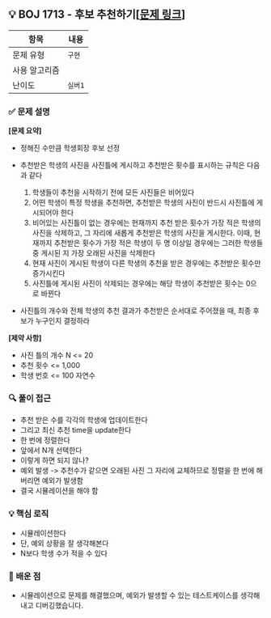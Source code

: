 ## 💡 BOJ 1713 - 후보 추천하기[[문제 링크](https://www.acmicpc.net/problem/1713)]

| 항목 | 내용 |
|------|------|
| 문제 유형 | `구현` |
| 사용 알고리즘 |  |
| 난이도 | `실버1` |

### ✅ 문제 설명
**[문제 요약]**

- 정해진 수만큼 학생회장 후보 선정
- 추천받은 학생의 사진을 사진틀에 게시하고 추천받은 횟수를 표시하는 규칙은 다음과 같다
    1. 학생들이 추천을 시작하기 전에 모든 사진들은 비어있다
    2. 어떤 학생이 특정 학생을 추천하면, 추천받은 학생의 사진이 반드시 사진틀에 게시되어야 한다
    3. 비어있는 사진틀이 없는 경우에는 현재까지 추천 받은 횟수가 가장 적은 학생의 사진을 삭제하고, 그 자리에 새롭게 추천받은 학생의 사진을 게시한다. 이때, 현재까지 추천받은 횟수가 가장 적은 학생이 두 명 이상일 경우에는 그러한 학생들 중 게시된 지 가장 오래된 사진을 삭제한다
    4. 현재 사진이 게시된 학생이 다른 학생의 추천을 받은 경우에는 추천받은 횟수만 증가시킨다
    5. 사진틀에 게시된 사진이 삭제되는 경우에는 해당 학생이 추천받은 횟수는 0으로 바뀐다

- 사진틀의 개수와 전체 학생의 추천 결과가 추천받은 순서대로 주어졌을 때, 최종 후보가 누구인지 결정하라

**[제약 사항]**

- 사진 틀의 개수 N <= 20
- 추천 횟수 <= 1,000
- 학생 번호 <= 100 자연수

### 🔍 풀이 접근
- 추천 받은 수를 각각의 학생에 업데이트한다
- 그리고 최신 추천 time을 update한다
- 한 번에 정렬한다
- 앞에서 N개 선택한다
- 이렇게 하면 되지 않나?
- 예외 발생 -> 추천수가 같으면 오래된 사진 그 자리에 교체하므로 정렬을 한 번에 해버리면 예외가 발생함
- 결국 시뮬레이션을 해야 함

### 💡 핵심 로직
- 시뮬레이션한다
- 단, 예외 상황을 잘 생각해본다
- N보다 학생 수가 적을 수 있다

### 📌 배운 점
- 시뮬레이션으로 문제를 해결했으며, 예외가 발생할 수 있는 테스트케이스를 생각해내고 디버깅했습니다.
